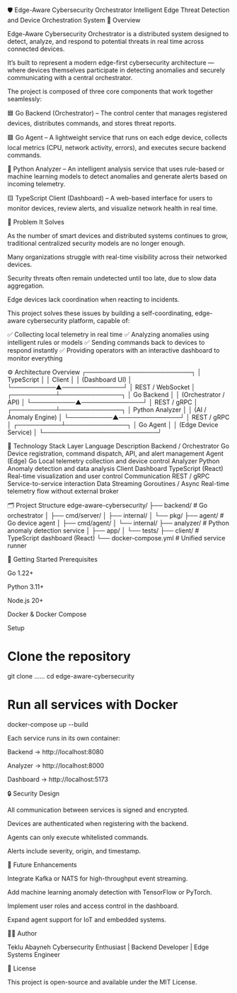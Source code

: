 🛡️ Edge-Aware Cybersecurity Orchestrator
Intelligent Edge Threat Detection and Device Orchestration System
📖 Overview

Edge-Aware Cybersecurity Orchestrator is a distributed system designed to detect, analyze, and respond to potential threats in real time across connected devices.

It’s built to represent a modern edge-first cybersecurity architecture — where devices themselves participate in detecting anomalies and securely communicating with a central orchestrator.

The project is composed of three core components that work together seamlessly:

🟦 Go Backend (Orchestrator) – The control center that manages registered devices, distributes commands, and stores threat reports.

🟩 Go Agent – A lightweight service that runs on each edge device, collects local metrics (CPU, network activity, errors), and executes secure backend commands.

🐍 Python Analyzer – An intelligent analysis service that uses rule-based or machine learning models to detect anomalies and generate alerts based on incoming telemetry.

🟨 TypeScript Client (Dashboard) – A web-based interface for users to monitor devices, review alerts, and visualize network health in real time.

🧠 Problem It Solves

As the number of smart devices and distributed systems continues to grow, traditional centralized security models are no longer enough.

Many organizations struggle with real-time visibility across their networked devices.

Security threats often remain undetected until too late, due to slow data aggregation.

Edge devices lack coordination when reacting to incidents.

This project solves these issues by building a self-coordinating, edge-aware cybersecurity platform, capable of:

✅ Collecting local telemetry in real time
✅ Analyzing anomalies using intelligent rules or models
✅ Sending commands back to devices to respond instantly
✅ Providing operators with an interactive dashboard to monitor everything

⚙️ Architecture Overview
┌────────────────────────┐
│ TypeScript │
│ Client │
│ (Dashboard UI) │
└──────────▲──────────────┘
│ REST / WebSocket
│
┌──────────┴──────────────┐
│ Go Backend │
│ (Orchestrator / API) │
└──────────▲──────────────┘
│ REST / gRPC
│
┌──────────┴──────────────┐
│ Python Analyzer │
│ (AI / Anomaly Engine) │
└──────────▲──────────────┘
│ REST / gRPC
│
┌──────────┴──────────────┐
│ Go Agent │
│ (Edge Device Service) │
└──────────────────────────┘

🧩 Technology Stack
Layer Language Description
Backend / Orchestrator Go Device registration, command dispatch, API, and alert management
Agent (Edge) Go Local telemetry collection and device control
Analyzer Python Anomaly detection and data analysis
Client Dashboard TypeScript (React) Real-time visualization and user control
Communication REST / gRPC Service-to-service interaction
Data Streaming Goroutines / Async Real-time telemetry flow without external broker

🗂️ Project Structure
edge-aware-cybersecurity/
├── backend/ # Go orchestrator
│ ├── cmd/server/
│ ├── internal/
│ └── pkg/
├── agent/ # Go device agent
│ ├── cmd/agent/
│ └── internal/
├── analyzer/ # Python anomaly detection service
│ ├── app/
│ └── tests/
├── client/ # TypeScript dashboard (React)
└── docker-compose.yml # Unified service runner

🚀 Getting Started
Prerequisites

Go 1.22+

Python 3.11+

Node.js 20+

Docker & Docker Compose

Setup

# Clone the repository

git clone ......
cd edge-aware-cybersecurity

# Run all services with Docker

docker-compose up --build

Each service runs in its own container:

Backend → http://localhost:8080

Analyzer → http://localhost:8000

Dashboard → http://localhost:5173

🔒 Security Design

All communication between services is signed and encrypted.

Devices are authenticated when registering with the backend.

Agents can only execute whitelisted commands.

Alerts include severity, origin, and timestamp.

🧠 Future Enhancements

Integrate Kafka or NATS for high-throughput event streaming.

Add machine learning anomaly detection with TensorFlow or PyTorch.

Implement user roles and access control in the dashboard.

Expand agent support for IoT and embedded systems.

🧑‍💻 Author

Teklu Abayneh
Cybersecurity Enthusiast | Backend Developer | Edge Systems Engineer

📜 License

This project is open-source and available under the MIT License.
